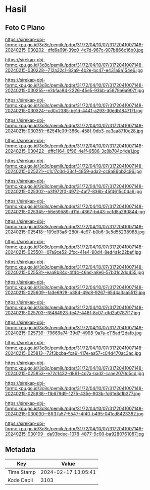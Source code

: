 # Hasil

## Foto C Plano

https://sirekap-obj-formc.kpu.go.id/3c8c/pemilu/pdpr/31/72/04/10/07/3172041007148-20240215-030202--dfd6a69f-39c0-4c7d-967c-907b866c16b0.jpg

https://sirekap-obj-formc.kpu.go.id/3c8c/pemilu/pdpr/31/72/04/10/07/3172041007148-20240215-030228--712a32c1-82a9-4b2e-bc47-e431a9a154e6.jpg

https://sirekap-obj-formc.kpu.go.id/3c8c/pemilu/pdpr/31/72/04/10/07/3172041007148-20240215-030255--e3bfaa84-2226-45e5-93bb-a5679a6a907f.jpg

https://sirekap-obj-formc.kpu.go.id/3c8c/pemilu/pdpr/31/72/04/10/07/3172041007148-20240215-030324--cd0c2385-be1d-4441-a293-30edb184717f.jpg

https://sirekap-obj-formc.kpu.go.id/3c8c/pemilu/pdpr/31/72/04/10/07/3172041007148-20240215-030351--62541c09-366c-458f-9db3-ea3aa8710e28.jpg

https://sirekap-obj-formc.kpu.go.id/3c8c/pemilu/pdpr/31/72/04/10/07/3172041007148-20240215-030422--dffc1164-6f96-4e1f-9586-3c0b784c4de1.jpg

https://sirekap-obj-formc.kpu.go.id/3c8c/pemilu/pdpr/31/72/04/10/07/3172041007148-20240215-025221--c1c17c0d-33cf-4859-ada2-cc8a86bb2c96.jpg

https://sirekap-obj-formc.kpu.go.id/3c8c/pemilu/pdpr/31/72/04/10/07/3172041007148-20240215-025302--a3f972f0-4972-4af7-836b-45f4615c0da6.jpg

https://sirekap-obj-formc.kpu.go.id/3c8c/pemilu/pdpr/31/72/04/10/07/3172041007148-20240215-025345--56e59589-d11d-4367-bd43-cc1d5a290844.jpg

https://sirekap-obj-formc.kpu.go.id/3c8c/pemilu/pdpr/31/72/04/10/07/3172041007148-20240215-025418--109d93a6-280f-4e97-b0b6-3e5d55238988.jpg

https://sirekap-obj-formc.kpu.go.id/3c8c/pemilu/pdpr/31/72/04/10/07/3172041007148-20240215-025501--07a9ce52-2fcc-41e4-90d4-8ed4a1c22bef.jpg

https://sirekap-obj-formc.kpu.go.id/3c8c/pemilu/pdpr/31/72/04/10/07/3172041007148-20240215-025531--eaa8b34c-4f44-46ad-a8e6-57b01c2dd455.jpg

https://sirekap-obj-formc.kpu.go.id/3c8c/pemilu/pdpr/31/72/04/10/07/3172041007148-20240215-025609--fa3e6928-b384-49c8-9267-65d4a3aa5512.jpg

https://sirekap-obj-formc.kpu.go.id/3c8c/pemilu/pdpr/31/72/04/10/07/3172041007148-20240215-025703--f8484923-fe47-448f-8c07-dfd2a9787f17.jpg

https://sirekap-obj-formc.kpu.go.id/3c8c/pemilu/pdpr/31/72/04/10/07/3172041007148-20240215-025739--79669a74-39d7-4998-9a7a-c115adf2dafb.jpg

https://sirekap-obj-formc.kpu.go.id/3c8c/pemilu/pdpr/31/72/04/10/07/3172041007148-20240215-025813--72f3bcba-fca9-417e-aa57-c04d470ac3ac.jpg

https://sirekap-obj-formc.kpu.go.id/3c8c/pemilu/pdpr/31/72/04/10/07/3172041007148-20240215-025853--e72c1432-d861-4d7a-bad2-caae2070d5cd.jpg

https://sirekap-obj-formc.kpu.go.id/3c8c/pemilu/pdpr/31/72/04/10/07/3172041007148-20240215-025938--f1b679d9-1275-435e-903b-fc61e8c1b377.jpg

https://sirekap-obj-formc.kpu.go.id/3c8c/pemilu/pdpr/31/72/04/10/07/3172041007148-20240215-030030--8ff37a57-5547-4f40-b495-041cd8423382.jpg

https://sirekap-obj-formc.kpu.go.id/3c8c/pemilu/pdpr/31/72/04/10/07/3172041007148-20240215-030109--da93bdec-1078-4877-9c00-ba9280761087.jpg


## Metadata

| Key        | Value               |
| ---------- | ------------------- |
| Time Stamp | 2024-02-17 13:05:41 |
| Kode Dapil | 3103                |



